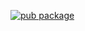 [![pub package](https://img.shields.io/badge/iamvpa-FPS%20Coder-green)](https://pub.dartlang.org/packages/flutter_tags)
